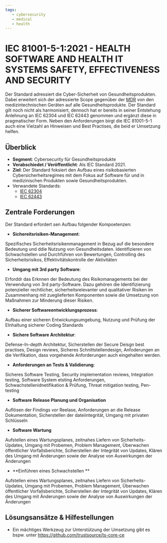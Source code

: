 ```yaml
---
tags:
   - cybersecurity
   - medical
   - health
---
```


# IEC 81001-5-1:2021 - **HEALTH SOFTWARE AND HEALTH IT SYSTEMS SAFETY, EFFECTIVENESS AND SECURITY**

Der Standard adressiert die Cyber-Sicherheit von Gesundheitsprodukten. Dabei erweitert sich der adressierte Scope gegenüber der [MDR](/mdr.md) von den medizintechnischen Geräten auf alle Gesundheitsprodukte. Der Standard gilt noch nicht als harmonisiert, dennoch hat er bereits in seiner Entstehung Anlehnung an IEC 62304 und IEC 62443 genommen und ergänzt diese in pragmatischer Form. Neben den Anforderungen birgt die IEC 81001-5-1 auch eine Vielzahl an Hinweisen und Best Practises, die beid er Umsetzung helfen. 

## Überblick

* **Segment**: Cybersecurity für Gesundheitsprodukte 
* **Verabschiedet / Veröffentlicht**: Als IEC Standard 2021.
* **Ziel**:
  Der Standard foksiert den Aufbau eines risikobasierten Cybersicherheitsregimes mit dem Fokus auf Software  für und in medizinischen Produkten sowie Gesundheitsprodukten. 
* Verwandete Standards:
  * [IEC 62304](/iec62304.md)
  * [IEC 62443](/iec62443.md)
  



## Zentrale Forderungen

Der Standard erfordert sen Aufbau folgender Kompoetenzen:

- **Sichereitsrisiken-Management**:

Spezifisches Sicherheitsrisikenmanagement in Bezug auf die besondere Bedeutung und ddie Nutzung von Gesundheitsdaten. Identifizieren von Schwachstellen und Durchführen von Bewertungen, Controlling des Sicherheitsrisikos, Effektivitätskontrolle der Aktivitäten

- **Umgang mit 3rd party Software**:

Erforddr das Erknnen der Bedeutung des Risikomanagements bei der Verwendung von 3rd party-Software. Dazu gehören die Identifizierung potenzieller rechtlicher, sicherheitsrelevanter und qualitativer Risiken im Zusammenhang mit zueglieferten Komponenten sowie die Umsetzung von Maßnahmen zur Minderung dieser Risiken.

- **Sicherer Softwareentwicklungsprozess**:

Aufbau einer sicheren Entwickungsumgebung, Nutzung und Prüfung der EInhaltung sicherer Coding Standards

- **Sichere Software Architektur**:

Defense-In-depth Architektur, Sicherstellen der Secure Deisgn best practises, Design reviews, Sicheres Schnittstellendesign, Anfoderungen an die Verifikation, dass vorgehende Anforderungen auch eingehalten werden.

- **Anforderungen an Tests & Validierung**:

Sicheres Software Testing, Security implementation reviews, Integration testing, Software System etsting Anforderungen, Schwachstellenidnetifikation & Prüfung, Threat mitigation testing, Pen-testing

- **Software Release Planung und Organisation**

Auflösen der Findings _vor_ Reelase, Anforderungen an die Release Dokumentation, Sicherstellen der dateiintegrität, Umgang mit privaten Schlüsseln

- **Software Wartung**

Aufstellen eines Wartungsplanes, zeitnahes Liefern von Sicherheits-Updates, Umgang mit Probemen, Problem Management, Überwachen öffentlicher Vorfallsberichte, Sciherstellen der Integrität von Updates, Klären des Umgang mit Änderungen sowie der Analyse von Auswirkungen der Änderungen

- **Einführen eines Schwachstellen **

Aufstellen eines Wartungsplanes, zeitnahes Liefern von Sicherheits-Updates, Umgang mit Probemen, Problem Management, Überwachen öffentlicher Vorfallsberichte, Sciherstellen der Integrität von Updates, Klären des Umgang mit Änderungen sowie der Analyse von Auswirkungen der Änderungen



## Lösungsansätze & Hilfestellungen

* Ein mächtiges Werkzeug zur Unterstützung der Umsetzung gibt es bspw. unter https://github.com/trustsource/ts-core-ce 
